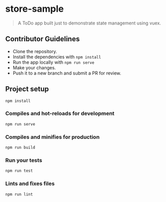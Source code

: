 # store-sample

> A ToDo app built just to demonstrate state management using vuex.

## Contributor Guidelines

- Clone the repository.
- Install the dependencies with ```npm install```
- Run the app locally with ```npm run serve```
- Make your changes.
- Push it to a new branch and submit a PR for review. 

## Project setup
```
npm install
```

### Compiles and hot-reloads for development
```
npm run serve
```

### Compiles and minifies for production
```
npm run build
```

### Run your tests
```
npm run test
```

### Lints and fixes files
```
npm run lint
```

